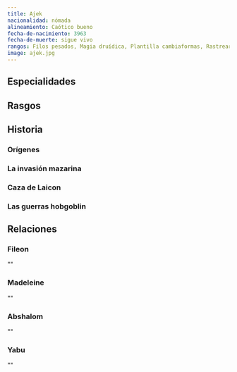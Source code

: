 ```yaml
---
title: Ajek
nacionalidad: nómada
alineamiento: Caótico bueno
fecha-de-nacimiento: 3963
fecha-de-muerte: sigue vivo
rangos: Filos pesados, Magia druídica, Plantilla cambiaformas, Rastrear
image: ajek.jpg
---
```


## Especialidades



## Rasgos



## Historia

### Orígenes



### La invasión mazarina



### Caza de Laicon



### Las guerras hobgoblin



## Relaciones

### Fileon

""

### Madeleine

""

### Abshalom

""

### Yabu

""
